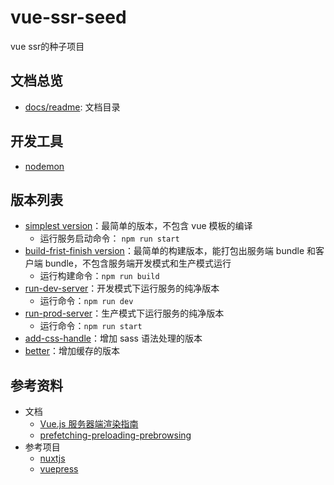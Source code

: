 # vue-ssr-seed
vue ssr的种子项目

## 文档总览
- [docs/readme](./docs/readme.md): 文档目录

## 开发工具
- [nodemon](https://www.npmjs.com/package/nodemon)

## 版本列表
- [simplest version](https://github.com/muzi131313/vue-ssr-seed/tree/8e4bcb6575a457fe971d4773ffd323c635554ee4)：最简单的版本，不包含 vue 模板的编译
  - 运行服务启动命令： `npm run start`
- [build-frist-finish version](https://github.com/muzi131313/vue-ssr-seed/tree/build-frist-finish)：最简单的构建版本，能打包出服务端 bundle 和客户端 bundle，不包含服务端开发模式和生产模式运行
  - 运行构建命令：`npm run build`
- [run-dev-server](https://github.com/muzi131313/vue-ssr-seed/tree/run-dev-server)：开发模式下运行服务的纯净版本
  - 运行命令：`npm run dev`
- [run-prod-server](https://github.com/muzi131313/vue-ssr-seed/tree/run-prod-server)：生产模式下运行服务的纯净版本
  - 运行命令：`npm run start`
- [add-css-handle](https://github.com/muzi131313/vue-ssr-seed/tree/add-css-handle)：增加 sass 语法处理的版本
- [better](https://github.com/muzi131313/vue-ssr-seed/tree/better)：增加缓存的版本

## 参考资料
- 文档
  - [Vue.js 服务器端渲染指南](https://ssr.vuejs.org/zh/)
  - [prefetching-preloading-prebrowsing](./docs/prefetching-preloading-prebrowsing.md)
- 参考项目
  - [nuxtjs](https://zh.nuxtjs.org/)
  - [vuepress](https://vuepress.vuejs.org/)
